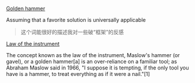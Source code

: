 [Golden hammer](https://en.wikipedia.org/wiki/Law_of_the_instrument)

Assuming that a favorite solution is universally applicable

> 这个词能很好的描述我对一些破“框架”的反感


[Law of the instrument](https://en.wikipedia.org/wiki/Law_of_the_instrument)


The concept known as the law of the instrument, Maslow's hammer (or gavel), or a golden hammer[a] is an over-reliance on a familiar tool; as Abraham Maslow said in 1966, "I suppose it is tempting, if the only tool you have is a hammer, to treat everything as if it were a nail."[1]


